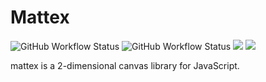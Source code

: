 # Mattex

![GitHub Workflow Status](https://img.shields.io/github/workflow/status/matsuite/mattex/Continuous%20Integration?label=CI)
![GitHub Workflow Status](https://img.shields.io/github/workflow/status/matsuite/mattex/Minify%20Workflow?label=Minify)
<a href="https://github.com/matsuite/mattex/wiki "><img src="https://img.shields.io/badge/links-wiki%20-brightgreen" /></a>
<a href="https://mattexdoc.matthyno.repl.co/"><img src="https://img.shields.io/badge/links-docs%20-brightgreen" /></a>

mattex is a 2-dimensional canvas library for JavaScript.
